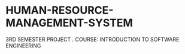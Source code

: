 # HUMAN-RESOURCE-MANAGEMENT-SYSTEM
3RD SEMESTER PROJECT . COURSE: INTRODUCTION TO SOFTWARE ENGINEERING
